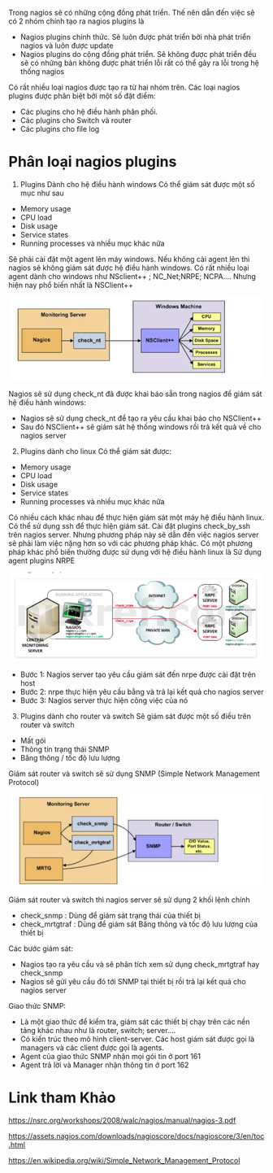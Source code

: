 Trong nagios sẽ có những cộng đồng phát triển. Thế nên dẫn đến việc sẽ có 2 nhóm chính tạo ra nagios plugins là 
- Nagios plugins chính thức. Sẽ luôn được phát triển bởi nhà phát triển nagios và luôn được update
- Nagios plugins do cộng đồng phát triển. Sẽ không được phát triển đều sẽ có những bản không được phát triển lỗi rất có thể gây ra lỗi trong hệ thống nagios 

Có rất nhiều loại nagios được tạo ra từ hai nhóm trên. Các loại nagios plugins được phân biệt bởi một số đặt điểm:
- Các plugins cho hệ điều hành phân phối. 
- Các plugins cho Switch và router
- Các plugins cho file log
# Phân loại nagios plugins 
1. Plugins Dành cho hệ điều hành windows
Có thể giám sát được một số mục như sau
- Memory usage
- CPU load
- Disk usage
- Service states
- Running processes và nhiều mục khác nữa 

Sẽ phải cài đặt một agent lên máy windows. Nếu không cài agent lên thì nagios sẽ không giám sát được hệ điều hành windows. Có rất nhiều loại agent dành cho windows như NSclient++ ; NC_Net;NRPE; NCPA.... Nhưng hiện nay phổ biến nhất là NSClient++

![](../images/lab/screen_10.png)

Nagios sẽ sử dụng check_nt đã được khai báo sẵn trong nagios để giám sát hệ điều hành windows:
- Nagios sẽ sử  dụng check_nt để tạo ra yêu cầu khai báo cho NSClient++
- Sau đó NSClient++ sẽ giám sát hệ thống windows rồi trả kết quả về cho nagios server 
2. Plugins dành cho linux 
Có thể giám sát được: 
- Memory usage
- CPU load
- Disk usage
- Service states
- Running processes và nhiều mục khác nữa 

Có nhiều cách khác nhau để thực hiện giám sát một máy hệ điều hành linux. Có thể sử dụng ssh để thực hiện giám sát. Cài đặt plugins check_by_ssh trên nagios server. Nhưng phương pháp này sẽ dẫn đến việc nagios server sẽ phải làm việc nặng hơn so với các phương pháp khác. Có một phương pháp khác phổ biến thường được sử dụng với hệ điều hành linux là Sử dụng agent plugins NRPE 

![](../images/lab/screen.png)

- Bước 1: Nagios server tạo yêu cầu giám sát đến nrpe được cài đặt trên host
- Bước 2: nrpe thực hiện yêu cầu bằng và trả lại kết quả cho nagios server 
- Bước 3: Nagios server thực hiện công việc của nó

3. Plugins dành cho router và switch 
Sẽ giám sát được một số điều trên router và switch 
- Mất gói 
- Thông tin trạng thái SNMP 
- Băng thông / tốc độ lưu lượng

Giám sát router và switch sẽ sử dụng SNMP (Simple Network Management Protocol)

![](../images/lab/screen_12.png)

Giám sát router và switch thì nagios server sẽ sử dụng 2 khối lệnh chính
- check_snmp : Dùng để giám sát trạng thái của thiết bị
- check_mrtgtraf : Dùng để giám sát Băng thông và tốc độ lưu lượng của thiết bị 

Các bước giám sát:
- Nagios tạo ra yêu cầu và sẽ phân tích xem sử dụng check_mrtgtraf hay check_snmp 
- Nagios sẽ gửi yêu cầu đó tới SNMP tại thiết bị rồi trả lại kết quả cho nagios server 

Giao thức SNMP: 
- Là một giao thức để kiểm tra, giám sát các thiết bị chạy trên các nền tảng khác nhau như là router, switch; server....
- Có kiến trúc theo mô hình client-server. Các host giám sát được gọi là managers và các client được gọi là agents. 
- Agent của giao thức SNMP nhận mọi gói tin ở port 161 
- Agent trả lời và Manager nhận thông tin ở port 162 

# Link tham Khảo 
https://nsrc.org/workshops/2008/walc/nagios/manual/nagios-3.pdf

https://assets.nagios.com/downloads/nagioscore/docs/nagioscore/3/en/toc.html

https://en.wikipedia.org/wiki/Simple_Network_Management_Protocol